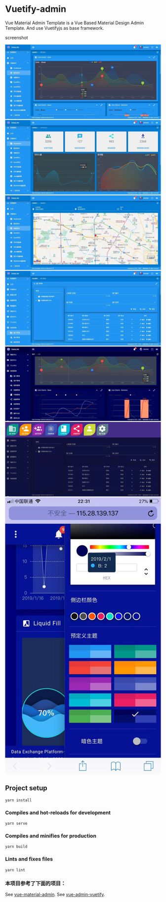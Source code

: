 # Vuetify-admin

Vue Material Admin Template is a Vue Based Material Design Admin Template. And use Vuetifyjs as base framework. 

screenshot

<img src="https://github.com/Link028/Vuetify-admin/blob/master/screenshot/2.jpg" />

<img src="https://github.com/Link028/Vuetify-admin/blob/master/screenshot/3.jpg" />

<img src="https://github.com/Link028/Vuetify-admin/blob/master/screenshot/4.jpg" />

<img src="https://github.com/Link028/Vuetify-admin/blob/master/screenshot/5.jpg" />

<img src="https://github.com/Link028/Vuetify-admin/blob/master/screenshot/6.jpg" />

<img src="https://github.com/Link028/Vuetify-admin/blob/master/screenshot/7.jpg" />


<img src="https://github.com/Link028/Vuetify-admin/blob/master/screenshot/1.jpg" />


## Project setup
```
yarn install
```

### Compiles and hot-reloads for development
```
yarn serve
```

### Compiles and minifies for production
```
yarn build
```

### Lints and fixes files
```
yarn lint
```


### 本项目参考了下面的项目：
See [vue-material-admin](https://github.com/tookit/vue-material-admin).
See [vue-admin-vuetify](https://github.com/vasttian/vue-admin-vuetify).

